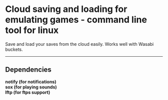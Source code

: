 # Cloud saving and loading for emulating games - command line tool for linux
Save and load your saves from the cloud easily. Works well with Wasabi buckets.

- - - -

## Dependencies

**notify (for notifications)<br/>**
**sox (for playing sounds) <br/>**
**lftp (for ftps support) <br/>**
